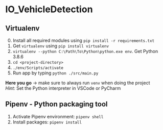 # IO_VehicleDetection

## Virtualenv
0. Install all required modules using `pip install -r requirements.txt`
1. Get `virtualenv` using `pip install virtualenv`
2. `virtualenv --python C:\Path\To\Python\python.exe env`. Get Python 3.8.6
3. `cd <project-directory>`
4. `./env/Scripts/activate`
5. Run app by typing `python ./src/main.py`

__Here you go__ -> make sure to always run `venv` when doing the project</br>
*Hint:* Set the Python interpreter in VSCode or PyCharm

## Pipenv - Python packaging tool
1. Activate Pipenv environment: `pipenv shell`
2. Install packages: `pipenv install`